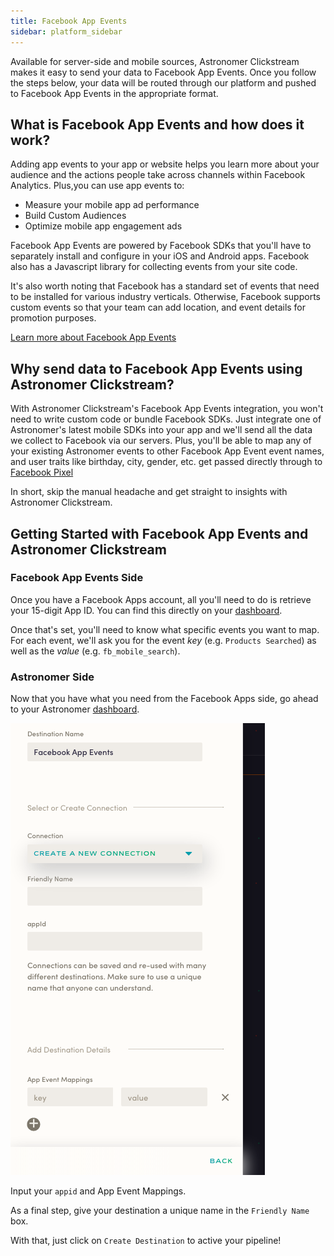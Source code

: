 ```yaml
---
title: Facebook App Events
sidebar: platform_sidebar
---
```


Available for server-side and mobile sources, Astronomer Clickstream makes it easy to send your data to Facebook App Events. Once you follow the steps below, your data will be routed through our platform and pushed to Facebook App Events in the appropriate format.

## What is Facebook App Events and how does it work?

Adding app events to your app or website helps you learn more about your audience and the actions people take across channels within Facebook Analytics. Plus,you can use app events to:

- Measure your mobile app ad performance
- Build Custom Audiences
- Optimize mobile app engagement ads

Facebook App Events are powered by Facebook SDKs that you'll have to separately install and configure in your iOS and Android apps. Facebook also has a Javascript library for collecting events from your site code. 

It's also worth noting that Facebook has a standard set of events that need to be installed for various industry verticals. Otherwise, Facebook supports custom events so that your team can add location, and event details for promotion purposes.

[Learn more about Facebook App Events](https://developers.facebook.com/docs/app-events)

## Why send data to Facebook App Events using Astronomer Clickstream?

With Astronomer Clickstream's Facebook App Events integration, you won't need to write custom code or bundle Facebook SDKs. Just integrate one of Astronomer's latest mobile SDKs into your app and we'll send all the data we collect to Facebook via our servers. Plus, you'll be able to map any of your existing Astronomer events to other Facebook App Event event names, and user traits like birthday, city, gender, etc. get passed directly through to [Facebook Pixel](facebook-pixel.md)

In short, skip the manual headache and get straight to insights with Astronomer Clickstream. 

## Getting Started with Facebook App Events and Astronomer Clickstream

### Facebook App Events Side

Once you have a Facebook Apps account, all you'll need to do is retrieve your 15-digit App ID. You can find this directly on your [dashboard](https://developers.facebook.com/apps/). 

Once that's set, you'll need to know what specific events you want to map. For each event, we'll ask you for the event *key* (e.g. `Products Searched`) as well as the *value* (e.g. `fb_mobile_search`).


### Astronomer Side

Now that you have what you need from the Facebook Apps side, go ahead to your Astronomer [dashboard](https://app.astronomer.io/login). 

![facebook-apps1](../../../images/facebook-apps1.png)

Input your `appid` and App Event Mappings. 

As a final step, give your destination a unique name in the `Friendly Name` box. 

With that, just click on `Create Destination` to active your pipeline!


